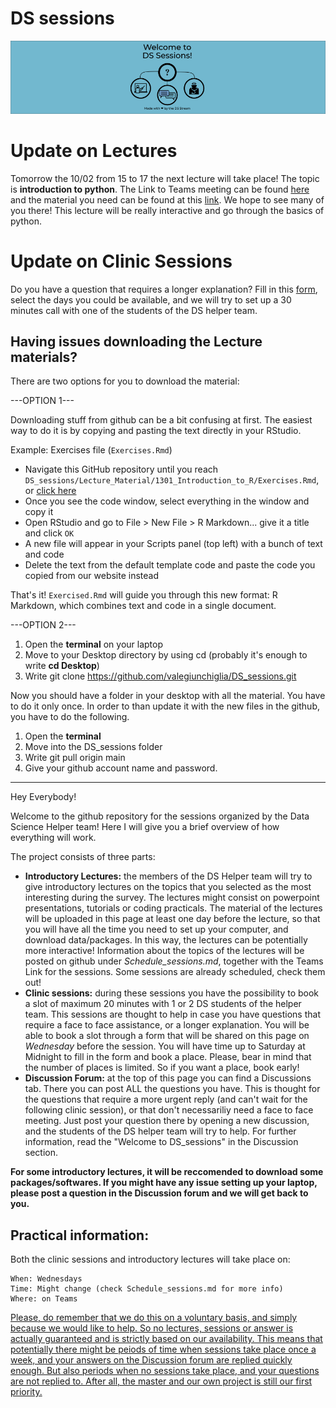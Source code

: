 # DS sessions

![](.DS-github-welcome.png)

# Update on Lectures

Tomorrow the 10/02 from 15 to 17 the next lecture will take place! The topic is **introduction to python**. The Link to Teams meeting can be found [here](https://teams.microsoft.com/l/meetup-join/19%3ameeting_NDE5NDE2ZGUtM2VkOS00YWQyLTllNzMtY2FhZjJiZDFlN2Vh%40thread.v2/0?context=%7b%22Tid%22%3a%222b897507-ee8c-4575-830b-4f8267c3d307%22%2c%22Oid%22%3a%2259f6bab9-038b-4d99-ba0a-7617d7a16f65%22%7d) and the material you need can be found at this [link](https://colab.research.google.com/drive/1y-DCg9TbhRUz-uWTP6Es9hgeYIEtESPe?usp=sharing). We hope to see many of you there! This lecture will be really interactive and go through the basics of python. 


# Update on Clinic Sessions

Do you have a question that requires a longer explanation? 
Fill in this [form](https://forms.gle/VaZb9oivXJ2bP4t47), select the days you could be available, and we will try to set up a 30 minutes call with one of the students of the DS helper team. 

## Having issues downloading the Lecture materials?

There are two options for you to download the material:

---OPTION 1---

Downloading stuff from github can be a bit confusing at first. The easiest way to do it is by copying and pasting the text directly in your RStudio.

Example: Exercises file (`Exercises.Rmd`)

- Navigate this GitHub repository until you reach `DS_sessions/Lecture_Material/1301_Introduction_to_R/Exercises.Rmd`, or [click here](https://github.com/valegiunchiglia/DS_sessions/blob/main/Lecture_Material/1301_Introduction_to_R/Exercises.Rmd)
- Once you see the code window, select everything in the window and copy it
- Open RStudio and go to File > New File > R Markdown... give it a title and click `OK`
- A new file will appear in your Scripts panel (top left) with a bunch of text and code
- Delete the text from the default template code and paste the code you copied from our website instead


That's it! `Exercised.Rmd` will guide you through this new format: R Markdown, which combines text and code in a single document.

---OPTION 2---
1. Open the **terminal** on your laptop
2. Move to your Desktop directory by using cd (probably it's enough to write **cd Desktop**)
3. Write git clone https://github.com/valegiunchiglia/DS_sessions.git

Now you should have a folder in your desktop with all the material. You have to do it only once. In order to than update it with the new files in the github, you have to do the following.

1. Open the **terminal**
2. Move into the DS_sessions folder 
3. Write git pull origin main
4. Give your github account name and password. 

------------------------------------

Hey Everybody!

Welcome to the github repository for the sessions organized by the Data Science Helper team!
Here I will give you a brief overview of how everything will work. 

The project consists of three parts:
* **Introductory Lectures:** the members of the DS Helper team will try to give introductory lectures on the topics that you selected as the most interesting during the survey. The lectures might consist on powerpoint presentations, tutorials or coding practicals. The material of the lectures will be uploaded in this page at least one day before the lecture, so that you will have all the time you need to set up your computer, and download data/packages. In this way, the lectures can be potentially more interactive! Information about the topics of the lectures will be posted on github under *Schedule_sessions.md*, together with the Teams Link for the sessions. Some sessions are already scheduled, check them out! 
* **Clinic sessions:** during these sessions you have the possibility to book a slot of maximum 20 minutes with 1 or 2 DS students of the helper team. This sessions are thought to help in case you have questions that require a face to face assistance, or a longer explanation. You will be able to book a slot through a form that will be shared on this page on *Wednesday* before the session. You will have time up to Saturday at Midnight to fill in the form and book a place. Please, bear in mind that the number of places is limited. So if you want a place, book early!
* **Discussion Forum:** at the top of this page you can find a Discussions tab. There you can post ALL the questions you have. This is thought for the questions that require a more urgent reply (and can't wait for the following clinic session), or that don't necessariliy need a face to face meeting. Just post your question there by opening a new discussion, and the students of the DS helper team will try to help. For further information, read the "Welcome to DS_sessions" in the Discussion section.

**For some introductory lectures, it will be reccomended to download some packages/softwares. If you might have any issue setting up your laptop, please post a question in the Discussion forum and we will get back to you.**
 
## Practical information:

Both the clinic sessions and introductory lectures will take place on:
```
When: Wednesdays
Time: Might change (check Schedule_sessions.md for more info)
Where: on Teams
```

<ins>Please, do remember that we do this on a voluntary basis, and simply because we would like to help. So no lectures, sessions or answer is actually guaranteed and is strictly based on our availability. This means that potentially there might be peiods of time when sessions take place once a week, and your answers on the Discussion forum are replied quickly enough. But also periods when no sessions take place, and your questions are not replied to. After all, the master and our own project is still our first priority.</ins>
